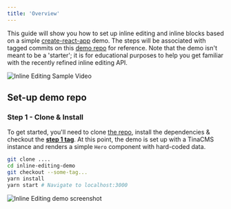 ```yaml
---
title: 'Overview'
---
```


This guide will show you how to set up inline editing and inline blocks based on a simple [create-react-app](https://reactjs.org/docs/create-a-new-react-app.html) demo. The steps will be associated with tagged commits on this [demo repo](https://github.com/tinacms/inline-blocks-demo) for reference. Note that the demo isn't meant to be a 'starter'; it is for educational purposes to help you get familiar with the recently refined inline editing API.

![Inline Editing Sample Video]()

<!-- _Give a gist on what inline editing is and link to the formal API docs. Also link to the what is blocks blog._ -->

## Set-up demo repo

### Step 1 - Clone & Install

<!-- Add tagged commit -->

To get started, you'll need to clone [the repo](), install the dependencies & checkout the [**step 1 tag**](). At this point, the demo is set up with a TinaCMS instance and renders a simple `Hero` component with hard-coded data.

<!-- TODO: fill these in -->

```bash
git clone ....
cd inline-editing-demo
git checkout --some-tag...
yarn install
yarn start # Navigate to localhost:3000
```

![Inline Editing demo screenshot]()
